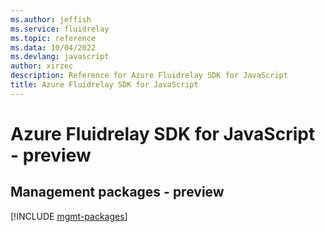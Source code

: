 ```yaml
---
ms.author: jeffish
ms.service: fluidrelay
ms.topic: reference
ms.data: 10/04/2022
ms.devlang: javascript
author: xirzec
description: Reference for Azure Fluidrelay SDK for JavaScript
title: Azure Fluidrelay SDK for JavaScript
---
```

# Azure Fluidrelay SDK for JavaScript - preview

## Management packages - preview
[!INCLUDE [mgmt-packages](fluidrelay-mgmt-index.md)]
